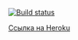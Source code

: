 [![Build status](https://ci.appveyor.com/api/projects/status/pui6mdeix1iio3fa?svg=true)](https://ci.appveyor.com/project/VavaIkelman/ahj-16-diplom-frontend)

[Ссылка на Heroku](https://peaceful-ridge-37509.herokuapp.com/)